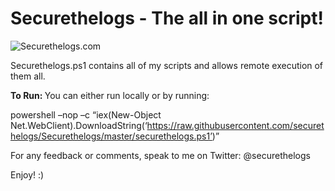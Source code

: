 <h1>Securethelogs - The all in one script!</h1>

![Securethelogs.com](https://ctrla1tdel.files.wordpress.com/2020/02/securethelogs.gif)

 
Securethelogs.ps1 contains all of my scripts and allows remote execution of them all.

<b>To Run: </b>
You can either run locally or by running: 

powershell –nop –c “iex(New-Object Net.WebClient).DownloadString(‘https://raw.githubusercontent.com/securethelogs/Securethelogs/master/securethelogs.ps1’)”

For any feedback or comments, speak to me on Twitter: @securethelogs

Enjoy! :)
